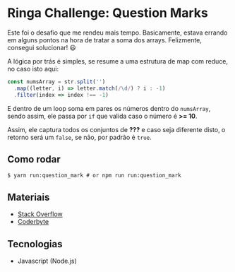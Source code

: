 # Ringa Challenge: Question Marks

Este foi o desafio que me rendeu mais tempo. Basicamente, estava errando em alguns pontos na hora de tratar a soma dos arrays. Felizmente, consegui solucionar! :smiley:

A lógica por trás é simples, se resume a uma estrutura de map com reduce, no caso isto aqui:

```js 
const numsArray = str.split('')
  .map((letter, i) => letter.match(/\d/) ? i : -1)
  .filter(index => index !== -1)
```

E dentro de um loop soma em pares os números dentro do `numsArray`, sendo assim, ele passa por `if` que valida caso o número é **>= 10**.

Assim, ele captura todos os conjuntos de **???** e caso seja diferente disto, o retorno será um `false`, se não, por padrão é `true`.

## Como rodar

```shell
$ yarn run:question_mark # or npm run run:question_mark
```

## Materiais

- [Stack Overflow](https://pt.stackoverflow.com/)
- [Coderbyte](https://coderbyte.com/)

## Tecnologias

- Javascript (Node.js)